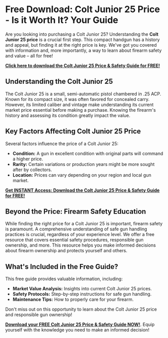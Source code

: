 # Free Download: Colt Junior 25 Price - Is it Worth It? Your Guide

Are you looking into purchasing a Colt Junior 25? Understanding the **Colt Junior 25 price** is a crucial first step. This compact handgun has a history and appeal, but finding it at the right price is key. We've got you covered with information and, more importantly, a way to learn about firearm safety and value – all for free!

[**Click here to download the Colt Junior 25 Price & Safety Guide for FREE!**](https://udemywork.com/colt-junior-25-price)

## Understanding the Colt Junior 25

The Colt Junior 25 is a small, semi-automatic pistol chambered in .25 ACP. Known for its compact size, it was often favored for concealed carry. However, its limited caliber and vintage make understanding its current market price essential before making a purchase. Knowing the firearm's history and assessing its condition greatly impact the value.

## Key Factors Affecting Colt Junior 25 Price

Several factors influence the price of a Colt Junior 25:

*   **Condition:** A gun in excellent condition with original parts will command a higher price.
*   **Rarity:** Certain variations or production years might be more sought after by collectors.
*   **Location:** Prices can vary depending on your region and local gun market.

[**Get INSTANT Access: Download the Colt Junior 25 Price & Safety Guide for FREE!**](https://udemywork.com/colt-junior-25-price)

## Beyond the Price: Firearm Safety Education

While finding the right price for a Colt Junior 25 is important, firearm safety is paramount. A comprehensive understanding of safe gun handling practices is crucial, regardless of your experience level. We offer a free resource that covers essential safety procedures, responsible gun ownership, and more. This resource helps you make informed decisions about firearm ownership and protects yourself and others.

## What's Included in the Free Guide?

This free guide provides valuable information, including:

*   **Market Value Analysis:** Insights into current Colt Junior 25 prices.
*   **Safety Protocols:** Step-by-step instructions for safe gun handling.
*   **Maintenance Tips:** How to properly care for your firearm.

Don't miss out on this opportunity to learn about the Colt Junior 25 price and responsible gun ownership!

**[Download your FREE Colt Junior 25 Price & Safety Guide NOW!](https://udemywork.com/colt-junior-25-price)**. Equip yourself with the knowledge you need to make an informed decision!
